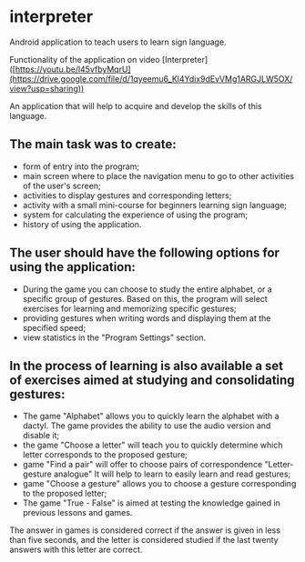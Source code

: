 # interpreter
Android application to teach users to learn sign language.

Functionality of the application on video [Interpreter] ([https://youtu.be/l45vfbyMqrU](https://drive.google.com/file/d/1qyeemu6_Kl4Ydix9dEvVMg1ARGJLW5OX/view?usp=sharing))

An application that will help to acquire and develop the skills of this language.

## The main task was to create:
* form of entry into the program;
* main screen where to place the navigation menu to go to other activities of the user's screen;
* activities to display gestures and corresponding letters;
* activity with a small mini-course for beginners learning sign language;
* system for calculating the experience of using the program;
* history of using the application.

##  The user should have the following options for using the application:
* During the game you can choose to study the entire alphabet, or a specific group of gestures. Based on this, the program will select exercises for learning and memorizing specific gestures;
* providing gestures when writing words and displaying them at the specified speed;
* view statistics in the "Program Settings" section.

## In the process of learning is also available a set of exercises aimed at studying and consolidating gestures:
* The game "Alphabet" allows you to quickly learn the alphabet with a dactyl. The game provides the ability to use the audio version and disable it;
* the game "Choose a letter" will teach you to quickly determine which letter corresponds to the proposed gesture;
* game "Find a pair" will offer to choose pairs of correspondence "Letter-gesture analogue" It will help to learn to easily learn and read gestures;
* game "Choose a gesture" allows you to choose a gesture corresponding to the proposed letter;
* The game "True - False" is aimed at testing the knowledge gained in previous lessons and games.

The answer in games is considered correct if the answer is given in less than five seconds, and the letter is considered studied if the last twenty answers with this letter are correct.
